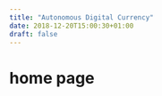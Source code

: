 ```yaml
---
title: "Autonomous Digital Currency"
date: 2018-12-20T15:00:30+01:00
draft: false
---
```


# home page
